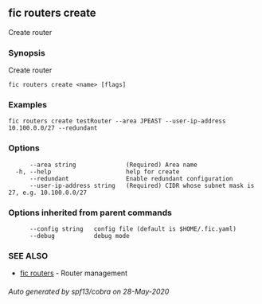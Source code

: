## fic routers create

Create router

### Synopsis

Create router

```
fic routers create <name> [flags]
```

### Examples

```
fic routers create testRouter --area JPEAST --user-ip-address 10.100.0.0/27 --redundant
```

### Options

```
      --area string              (Required) Area name
  -h, --help                     help for create
      --redundant                Enable redundant configuration
      --user-ip-address string   (Required) CIDR whose subnet mask is 27, e.g. 10.100.0.0/27
```

### Options inherited from parent commands

```
      --config string   config file (default is $HOME/.fic.yaml)
      --debug           debug mode
```

### SEE ALSO

* [fic routers](fic_routers.md)	 - Router management

###### Auto generated by spf13/cobra on 28-May-2020
